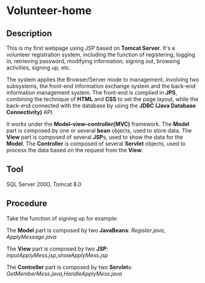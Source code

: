 # Volunteer-home
Description
----------
This is my first webpage using JSP based on **Tomcat Server**. It's a volunteer registration system, including the function of registering, logging in, retrieving password, modifying information, signing out, browsing activities, signing up, etc. 

The system applies the Browser/Server mode to management, involving two subsystems, the front-end information exchange system and the back-end information management system. The front-end is complied in **JPS**, combining the technique of **HTML** and **CSS** to set the page layout, while the back-end connected with the database by using the **JDBC (Java Database Connectivity)** API. 

It works under the **Model–view–controller(MVC)** framework. The **Model** part is composed by one or several **bean** objects, used to store data. The **View** part is composed of several **JSP**s, used to show the data for the **Model**. The **Controller** is composed of several **Servlet** objects, used to process the data based on the request from the **View**.

Tool
--------
SQL Server 2000, Tomcat 8.0

Procedure
-------
Take the function of signing up for example:

The **Model** part is composed by two **JavaBeans**: *Register.java, ApplyMessage.java*

The **View** part is composed by two **JSP**: *inputApplyMess.jsp,showApplyMess.jsp*

The **Controller** part is composed by two **Servlet**s: *GetMemberMess.java,HandleApplyMess.java*
